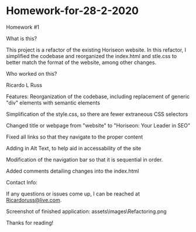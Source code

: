 # Homework-for-28-2-2020
Homework #1

What is this?

This project is a refactor of the existing Horiseon website. In this refactor, I simplified the codebase
and reorganized the index.html and stle.css to better match the format of the website, among other changes.

Who worked on this?

Ricardo L Russ

Features:
Reorganization of the codebase, including replacement of generic "div" elements with semantic elements

Simplification of the style.css, so there are fewer extraneous CSS selectors

Changed title or webpage from "website" to "Horiseon: Your Leader in SEO"

Fixed all links so that they navigate to the proper content

Adding in Alt Text, to help aid in accessability of the site 

Modification of the navigation bar so that it is sequential in order.

Added comments detailing changes into the index.html

Contact Info:

If any questions or issues come up, I can be reached at Ricardoruss@live.com. 


Screenshot of finished application:
assets\images\Refactoring.png

Thanks for reading!
